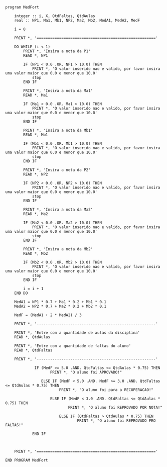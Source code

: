 	program MedFort

		integer :: i, X, QtdFaltas, QtdAulas
		real :: NP1, Ma1, Mb1, NP2, Ma2, Mb2, MedA1, MedA2, MedF

		i = 0		

		PRINT *, '====================================================='	

		DO WHILE (i < 1)
			PRINT *, 'Insira a nota da P1'
			READ *, NP1

			IF (NP1 < 0.0 .OR. NP1 > 10.0) THEN
				PRINT *, 'O valor inserido nao e valido, por favor insira uma valor maior que 0.0 e menor que 10.0'
				stop
			END IF

			PRINT *, 'Insira a nota da Ma1'
			READ *, Ma1

			IF (Ma1 < 0.0 .OR. Ma1 > 10.0) THEN
				PRINT *, 'O valor inserido nao e valido, por favor insira uma valor maior que 0.0 e menor que 10.0'
				stop
			END IF

			PRINT *, 'Insira a nota da Mb1'
			READ *, Mb1

			IF (Mb1 < 0.0 .OR. Mb1 > 10.0) THEN
				PRINT *, 'O valor inserido nao e valido, por favor insira uma valor maior que 0.0 e menor que 10.0'
				stop
			END IF

			PRINT *, 'Insira a nota da P2'
			READ *, NP2

			IF (NP2 < 0.0 .OR. NP2 > 10.0) THEN
				PRINT *, 'O valor inserido nao e valido, por favor insira uma valor maior que 0.0 e menor que 10.0'
				stop
			END IF

			PRINT *, 'Insira a nota da Ma2'
			READ *, Ma2

			IF (Ma2 < 0.0 .OR. Ma2 > 10.0) THEN
				PRINT *, 'O valor inserido nao e valido, por favor insira uma valor maior que 0.0 e menor que 10.0'
				stop
			END IF

			PRINT *, 'Insira a nota da Mb2'
			READ *, Mb2

			IF (Mb2 < 0.0 .OR. Mb2 > 10.0) THEN
				PRINT *, 'O valor inserido nao e valido, por favor insira uma valor maior que 0.0 e menor que 10.0'
				stop
			END IF

			i = i + 1		
		END DO

		MedA1 = NP1 * 0.7 + Ma1 * 0.2 + Mb1 * 0.1
		MedA2 = NP2 * 0.7 + Ma2 * 0.2 + Mb2 * 0.1

		MedF = (MedA1 + 2 * MedA2) / 3

		PRINT *, '-----------------------------------------------------'	

		PRINT *, 'Entre com a quantidade de aulas da disciplina'
		READ *, QtdAulas

		PRINT *, 'Entre com a quantidade de faltas do aluno'
		READ *, QtdFaltas

		PRINT *, '-----------------------------------------------------'		

				 IF (MedF >= 5.0 .AND. QtdFaltas <= QtdAulas * 0.75) THEN
						PRINT *, "O aluno foi APROVADO!"

					ELSE IF (MedF < 5.0 .AND. MedF >= 3.0 .AND. QtdFaltas <= QtdAulas * 0.75) THEN
							PRINT *, "O aluno foi para a RECUPERACAO!"

						ELSE IF (MedF < 3.0 .AND. QtdFaltas <= QtdAulas * 0.75) THEN
								PRINT *, "O aluno foi REPROVADO POR NOTA!"

							ELSE IF (QtdFaltas > QtdAulas * 0.75) THEN
									PRINT *, "O aluno foi REPROVADO PRO FALTAS!"

				END IF



		PRINT *, '====================================================='

	END PROGRAM MedFort

		
				
